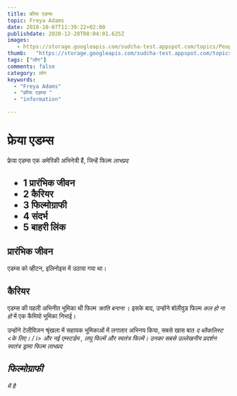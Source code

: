 ```yaml
---
title: फ्रीया एडम्स 
topic: Freya Adams
date: 2018-10-07T11:39:22+02:00
publishdate: 2020-12-20T08:04:01.625Z
images: 
   - https://storage.googleapis.com/sudcha-test.appspot.com/topics/People/freya_adams/1.jpeg
thumb:   "https://storage.googleapis.com/sudcha-test.appspot.com/topics/People/freya_adams/thumb.jpeg"
tags: ["लोग"]
comments: false
category: लोग
keywords: 
  - "Freya Adams"
  - "फ्रीया एडम्स "
  - "information"

---
```

<h1> फ्रेया एडम्स </h1> <p> </p> <p> फ्रेया एडम्स एक अमेरिकी अभिनेत्री हैं, जिन्हें फिल्म <i> लाभप्रद </i> </p> <h2 में उनकी उपस्थिति के लिए जाना जाता है। सामग्री </h2> <ul> <li> 1 प्रारंभिक जीवन </li> <li> 2 कैरियर </li> <li> 3 फिल्मोग्राफी </li> <li> 4 संदर्भ </li> <li> 5 बाहरी लिंक </li> </ul> <h2> प्रारंभिक जीवन </h2> <p> एडम्स को व्हीटन, इलिनोइस में उठाया गया था। </p> <h2> कैरियर </h2> <p> एडम्स की पहली अभिनीत भूमिका थी फिल्म <i> क्रांति बनाना </i>। इसके बाद, उन्होंने बॉलीवुड फिल्म <i> कल हो ना हो </i> में एक कैमियो भूमिका निभाई। </p> <p> उन्होंने टेलीविज़न श्रृंखला में सहायक भूमिकाओं में लगातार अभिनय किया, सबसे खास बात <i> द ब्लैकलिस्ट <के लिए। / i> और <i> नई एम्स्टर्डम </i>, लघु फिल्में और स्वतंत्र फिल्में। उनका सबसे उल्लेखनीय प्रदर्शन स्वतंत्र ड्रामा फिल्म <i> लाभप्रद </i> </p> <h2> फिल्मोग्राफी </h2> में है 